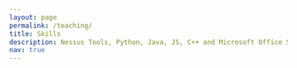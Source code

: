 ```yaml
---
layout: page
permalink: /teaching/
title: Skills
description: Nessus Tools, Python, Java, JS, C++ and Microsoft Office Suite. 
nav: true
---
```

